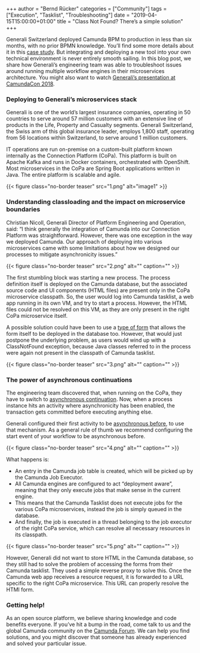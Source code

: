 +++
author = "Bernd Rücker"
categories = ["Community"]
tags = ["Execution", "Tasklist", "Troubleshooting"]
date = "2019-04-15T15:00:00+01:00"
title = "Class Not Found? There’s a simple solution"
+++

Generali Switzerland deployed Camunda BPM to production in less than six months, with no prior BPMN knowledge. You’ll find some more details about it in this [case study](https://camunda.com/case-studies/generali-switzerland/). But integrating and deploying a new tool into your own technical environment is never entirely smooth sailing. In this blog post, we share how Generali’s engineering team was able to troubleshoot issues around running multiple workflow engines in their microservices architecture. You might also want to watch [Generali’s presentation at CamundaCon 2018](https://www.youtube.com/watch?v=Nx4I8lNMUs0).

<!--more-->
### Deploying to Generali’s microservices stack
Generali is one of the world’s largest insurance companies, operating in 50 countries to serve around 57 million customers with an extensive line of products in the Life, Property and Casualty segments. Generali Switzerland, the Swiss arm of this global insurance leader, employs 1,800 staff, operating from 56 locations within Switzerland, to serve around 1 million customers.

IT operations are run on-premise on a custom-built platform known internally as the Connection Platform (CoPa). This platform is built on Apache Kafka and runs in Docker containers, orchestrated with OpenShift. Most microservices in the CoPa are Spring Boot applications written in Java. The entire platform is scalable and agile.

{{< figure class="no-border teaser" src="1.png" alt="image1" >}}

### Understanding classloading and the impact on microservice boundaries
Christian Nicoll, Generali Director of Platform Engineering and Operation, said: “I think generally the integration of Camunda into our Connection Platform was straightforward. However, there was one exception in the way we deployed Camunda. Our approach of deploying into various microservices came with some limitations about how we designed our processes to mitigate asynchronicity issues.”

{{< figure class="no-border teaser" src="2.png" alt="" caption="" >}}

The first stumbling block was starting a new process. The process definition itself is deployed on the Camunda database, but the associated source code and UI components (HTML files) are present only in the CoPa microservice classpath. So, the user would log into Camunda tasklist, a web app running in its own VM, and try to start a process. However, the HTML files could not be resolved on this VM, as they are only present in the right CoPa microservice itself.

A possible solution could have been to use a [type of form](https://docs.camunda.org/manual/latest/user-guide/task-forms/#embedded-task-forms) that allows the form itself to be deployed in the database too. However, that would just postpone the underlying problem, as users would wind up with a ClassNotFound exception, because Java classes referred to in the process were again not present in the classpath of Camunda tasklist.

{{< figure class="no-border teaser" src="3.png" alt="" caption="" >}}

### The power of asynchronous continuations

The engineering team discovered that, when running on the CoPa, they have to switch to [asynchronous continuation](https://docs.camunda.org/manual/latest/user-guide/process-engine/transactions-in-processes/#asynchronous-continuations). Now, when a process instance hits an activity where asynchronicity has been enabled, the transaction gets committed before executing anything else.

Generali configured their first activity to be [asynchronous before](https://docs.camunda.org/manual/latest/user-guide/process-engine/transactions-in-processes/#understand-asynchronous-continuations), to use that mechanism. As a general rule of thumb we recommend configuring the start event of your workflow to be asynchronous before.

{{< figure class="no-border teaser" src="4.png" alt="" caption="" >}}

What happens is:

- An entry in the Camunda job table is created, which will be picked up by the Camunda Job Executor.
- All Camunda engines are configured to act “deployment aware”, meaning that they only execute jobs that make sense in the current engine.
- This means that the Camunda Tasklist does not execute jobs for the various CoPa microservices, instead the job is simply queued in the database.
- And finally, the job is executed in a thread belonging to the job executor of the right CoPa service, which can resolve all necessary resources in its classpath.

{{< figure class="no-border teaser" src="5.png" alt="" caption="" >}}

However, Generali did not want to store HTML in the Camunda database, so they still had to solve the problem of accessing the forms from their Camunda tasklist. They used a simple reverse proxy to solve this. Once the Camunda web app receives a resource request, it is forwarded to a URL specific to the right CoPa microservice. This URL can properly resolve the HTMl form.

### Getting help!

As an open source platform, we believe sharing knowledge and code benefits everyone. If you’ve hit a bump in the road, come talk to us and the global Camunda community on the [Camunda Forum](https://forum.camunda.org/). We can help you find solutions, and you might discover that someone has already experienced and solved your particular issue.
